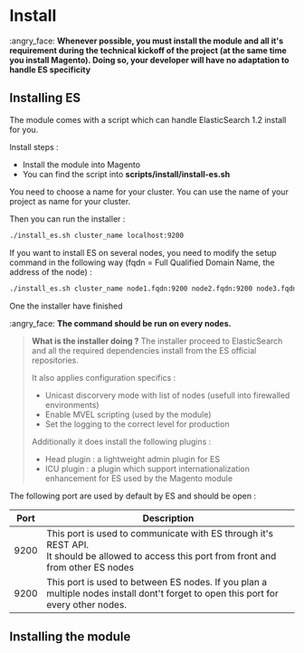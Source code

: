 Install
=======

:angry_face:  **Whenever possible, you must install the module and all it's requirement during the technical kickoff of the project (at the same time you install Magento). Doing so, your developer will have no adaptation to handle ES specificity**


Installing ES
-------------

The module comes with a script which can handle ElasticSearch 1.2 install for you.

Install steps :

* Install the module into Magento
* You can find the script into **scripts/install/install-es.sh**

You need to choose a name for your cluster. You can use the name of your project as name for your cluster.

Then you can run the installer :

```bash
./install_es.sh cluster_name localhost:9200
```

If you want to install ES on several nodes, you need to modify the setup command in the following way (fqdn = Full Qualified Domain Name, the address of the node) :
```bash
./install_es.sh cluster_name node1.fqdn:9200 node2.fqdn:9200 node3.fqdn:9200
```

One the installer have finished 

:angry_face: **The command should be run on every nodes.**

> **What is the installer doing ?**
> The installer proceed to ElasticSearch and all the required dependencies install from the ES official repositories.
>
> It also applies configuration specifics :
> * Unicast discorvery mode with list of nodes (usefull into firewalled environments)
> * Enable MVEL scripting (used by the module)
> * Set the logging to the correct level for production
>
> Additionally it does install the following plugins :
> * Head plugin : a lightweight admin plugin for ES
> * ICU plugin : a plugin which support internationalization enhancement for ES used by the Magento module 

The following port are used by default by ES and should be open :

|Port|Description|
|-----|-----------|
|9200 |This port is used to communicate with ES through it's REST API.<br />It should be allowed to access this port from front and from other ES nodes|
|9200 |This port is used to between ES nodes. If you plan a multiple nodes install dont't forget to open this port for every other nodes.|

Installing the module
---------------------

